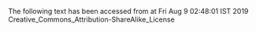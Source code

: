 The following text has been accessed from at Fri Aug 9 02:48:01 IST 2019
Creative_Commons_Attribution-ShareAlike_License
